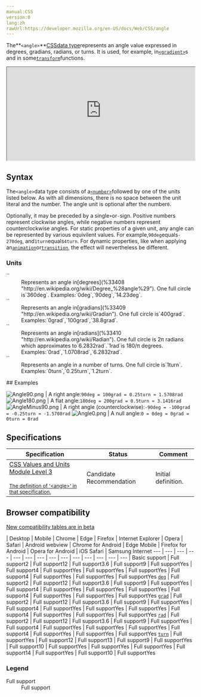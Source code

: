```yaml
---
manual:CSS
version:0
lang:zh
rawUrl:https://developer.mozilla.org/en-US/docs/Web/CSS/angle
---
```






The**`<angle>`**[CSS](%427 "")[data type](%27786 "")represents an angle value expressed in degrees, gradians, radians, or turns. It is used, for example, in[`<gradient>`](%28329 "The <gradient> CSS data type is a special type of <image> that consists of a progressive transition between two or more colors.")s and in some[`transform`](%6321 "The transform CSS property lets you rotate, scale, skew, or translate a given element. This is achieved by modifying the coordinate space of the CSS visual formatting model.")functions.

<iframe src='https://interactive-examples.mdn.mozilla.net/pages/css/type-angle.html' width='100%' height='250'></iframe>

## Syntax<a name="Syntax"></a>


The`<angle>`data type consists of a[`<number>`](%4564 "The <number> CSS data type represents a number, being either an integer or a number with a fractional component.")followed by one of the units listed below. As with all dimensions, there is no space between the unit literal and the number. The angle unit is optional after the number`0`.



Optionally, it may be preceded by a single`+`or`-`sign. Positive numbers represent clockwise angles, while negative numbers represent counterclockwise angles. For static properties of a given unit, any angle can be represented by various equivilent values. For example,`90deg`equals`-270deg`, and`1turn`equals`4turn`. For dynamic properties, like when applying an[`animation`](%22649 "The animation CSS property is a shorthand property for the various animation properties: animation-name, animation-duration, animation-timing-function, animation-delay, animation-iteration-count, animation-direction, animation-fill-mode, and animation-play-state.")or[`transition`](%33014 "The transition CSS property is a shorthand property for transition-property, transition-duration, transition-timing-function, and transition-delay."), the effect will nevertheless be different.


### Units<a name="Units"></a>
<dl><dt id=''>``</dt><dd>Represents an angle in[degrees](%33408 "http://en.wikipedia.org/wiki/Degree_%28angle%29"). One full circle is`360deg`. Examples:`0deg`,`90deg`,`14.23deg`.</dd><dt id='grad'>``</dt><dd>Represents an angle in[gradians](%33409 "http://en.wikipedia.org/wiki/Gradian"). One full circle is`400grad`. Examples:`0grad`,`100grad`,`38.8grad`.</dd><dt id='rad'>``</dt><dd>Represents an angle in[radians](%33410 "http://en.wikipedia.org/wiki/Radian"). One full circle is 2π radians which approximates to`6.2832rad`.`1rad`is 180/π degrees. Examples:`0rad`,`1.0708rad`,`6.2832rad`.</dd><dt id='turn'>``</dt><dd>Represents an angle in a number of turns. One full circle is`1turn`. Examples:`0turn`,`0.25turn`,`1.2turn`.</dd></dl>
## Examples<a name="Examples"></a>

![Angle90.png](%28452 "") | A right angle:`90deg = 100grad = 0.25turn ≈ 1.5708rad` 
![Angle180.png](%28453 "") | A flat angle:`180deg = 200grad = 0.5turn ≈ 3.1416rad` 
![AngleMinus90.png](%28454 "") | A right angle (counterclockwise):`-90deg = -100grad = -0.25turn ≈ -1.5708rad` 
![Angle0.png](%28455 "") | A null angle:`0 = 0deg = 0grad = 0turn = 0rad` 


## Specifications<a name="Specifications"></a>

Specification | Status | Comment 
 ---  |  ---  |  ---  | 
[CSS Values and Units Module Level 3<br></br><small>The definition of &#39;&lt;angle&gt;&#39; in that specification.</small>](%28456 "") | Candidate Recommendation | Initial definition. 


## Browser compatibility<a name="Browser_compatibility"></a>
[New compatibility tables are in beta<i></i>](%3360 "")

 | <abbr>Desktop<i></i></abbr> | <abbr>Mobile<i></i></abbr> 
 | <abbr>Chrome<i></i></abbr> | <abbr>Edge<i></i></abbr> | <abbr>Firefox<i></i></abbr> | <abbr>Internet Explorer<i></i></abbr> | <abbr>Opera<i></i></abbr> | <abbr>Safari<i></i></abbr> | <abbr>Android webview<i></i></abbr> | <abbr>Chrome for Android<i></i></abbr> | <abbr>Edge Mobile<i></i></abbr> | <abbr>Firefox for Android<i></i></abbr> | <abbr>Opera for Android<i></i></abbr> | <abbr>iOS Safari<i></i></abbr> | <abbr>Samsung Internet<i></i></abbr> 
 ---  |  ---  |  ---  |  ---  |  ---  |  ---  |  ---  |  ---  |  ---  |  ---  |  ---  |  ---  |  ---  |  ---  | 
Basic support | <abbr>Full support</abbr>2 | <abbr>Full support</abbr>12 | <abbr>Full support</abbr>3.6 | <abbr>Full support</abbr>9 | <abbr>Full support</abbr>Yes | <abbr>Full support</abbr>4 | <abbr>Full support</abbr>Yes | <abbr>Full support</abbr>Yes | <abbr>Full support</abbr>Yes | <abbr>Full support</abbr>4 | <abbr>Full support</abbr>Yes | <abbr>Full support</abbr>Yes | <abbr>Full support</abbr>Yes 
[`deg`](%28457 "") | <abbr>Full support</abbr>2 | <abbr>Full support</abbr>12 | <abbr>Full support</abbr>3.6 | <abbr>Full support</abbr>9 | <abbr>Full support</abbr>Yes | <abbr>Full support</abbr>4 | <abbr>Full support</abbr>Yes | <abbr>Full support</abbr>Yes | <abbr>Full support</abbr>Yes | <abbr>Full support</abbr>4 | <abbr>Full support</abbr>Yes | <abbr>Full support</abbr>Yes | <abbr>Full support</abbr>Yes 
[`grad`](%28458 "") | <abbr>Full support</abbr>2 | <abbr>Full support</abbr>12 | <abbr>Full support</abbr>3.6 | <abbr>Full support</abbr>9 | <abbr>Full support</abbr>Yes | <abbr>Full support</abbr>4 | <abbr>Full support</abbr>Yes | <abbr>Full support</abbr>Yes | <abbr>Full support</abbr>Yes | <abbr>Full support</abbr>4 | <abbr>Full support</abbr>Yes | <abbr>Full support</abbr>Yes | <abbr>Full support</abbr>Yes 
[`rad`](%28459 "") | <abbr>Full support</abbr>2 | <abbr>Full support</abbr>12 | <abbr>Full support</abbr>3.6 | <abbr>Full support</abbr>9 | <abbr>Full support</abbr>Yes | <abbr>Full support</abbr>4 | <abbr>Full support</abbr>Yes | <abbr>Full support</abbr>Yes | <abbr>Full support</abbr>Yes | <abbr>Full support</abbr>4 | <abbr>Full support</abbr>Yes | <abbr>Full support</abbr>Yes | <abbr>Full support</abbr>Yes 
[`turn`](%28460 "") | <abbr>Full support</abbr>Yes | <abbr>Full support</abbr>12 | <abbr>Full support</abbr>13 | <abbr>Full support</abbr>9 | <abbr>Full support</abbr>Yes | <abbr>Full support</abbr>10 | <abbr>Full support</abbr>Yes | <abbr>Full support</abbr>Yes | <abbr>Full support</abbr>Yes | <abbr>Full support</abbr>14 | <abbr>Full support</abbr>Yes | <abbr>Full support</abbr>10 | <abbr>Full support</abbr>Yes 


### Legend<a name="Legend"></a>
<dl><dt id=''><abbr>Full support</abbr></dt><dd>Full support</dd></dl>



